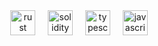 <div align="center">
  <img src="https://user-images.githubusercontent.com/3318070/59042960-102dac00-8884-11e9-8bfb-e2355ffc425c.png" height="40" alt="rust logo"  />
  <img width="12" />
  <img src="https://skillicons.dev/icons?i=solidity" height="40" alt="solidity logo"  />
  <img width="12" />
  <img src="https://skillicons.dev/icons?i=ts" height="40" alt="typescript logo"  />
  <img width="12" />
  <img src="https://skillicons.dev/icons?i=js" height="40" alt="javascript logo"  />
  <img width="12" />
</div>

